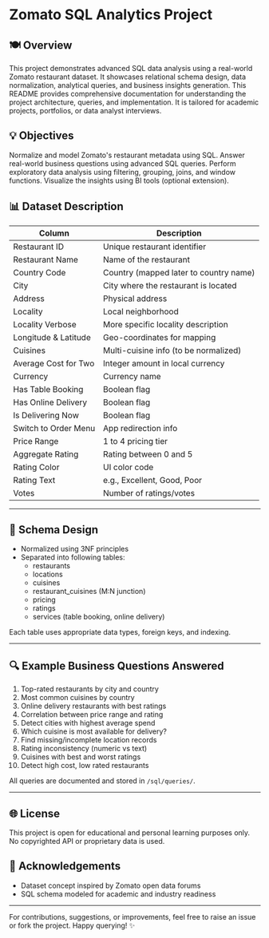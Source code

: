 # Zomato  SQL Analytics Project
 ## 🍽️ Overview
 This project demonstrates advanced SQL data analysis using a real-world Zomato restaurant dataset. It
 showcases relational schema design, data normalization, analytical queries, and business insights
 generation.
 This README provides comprehensive documentation for understanding the project architecture,
 queries, and implementation. It is tailored for academic projects, portfolios, or data analyst interviews.
 ## 💡 Objectives
 Normalize and model Zomato's restaurant metadata using SQL.
 Answer real-world business questions using advanced SQL queries.
 Perform exploratory data analysis using filtering, grouping, joins, and window functions.
 Visualize the insights using BI tools (optional extension).
 ## 📊 Dataset Description

| Column                     | Description                                     |
|---------------------------|-------------------------------------------------|
| Restaurant ID             | Unique restaurant identifier                    |
| Restaurant Name           | Name of the restaurant                          |
| Country Code              | Country (mapped later to country name)         |
| City                      | City where the restaurant is located           |
| Address                   | Physical address                                |
| Locality                  | Local neighborhood                              |
| Locality Verbose          | More specific locality description              |
| Longitude & Latitude      | Geo-coordinates for mapping                     |
| Cuisines                  | Multi-cuisine info (to be normalized)           |
| Average Cost for Two      | Integer amount in local currency                |
| Currency                  | Currency name                                   |
| Has Table Booking         | Boolean flag                                    |
| Has Online Delivery       | Boolean flag                                    |
| Is Delivering Now         | Boolean flag                                    |
| Switch to Order Menu      | App redirection info                            |
| Price Range               | 1 to 4 pricing tier                             |
| Aggregate Rating          | Rating between 0 and 5                          |
| Rating Color              | UI color code                                   |
| Rating Text               | e.g., Excellent, Good, Poor                     |
| Votes                     | Number of ratings/votes                        |

---
## 📄 Schema Design

- Normalized using 3NF principles
- Separated into following tables:
  - restaurants
  - locations
  - cuisines
  - restaurant_cuisines (M:N junction)
  - pricing
  - ratings
  - services (table booking, online delivery)

Each table uses appropriate data types, foreign keys, and indexing.

---
 
## 🔍 Example Business Questions Answered

1. Top-rated restaurants by city and country
2. Most common cuisines by country
3. Online delivery restaurants with best ratings
4. Correlation between price range and rating
5. Detect cities with highest average spend
6. Which cuisine is most available for delivery?
7. Find missing/incomplete location records
8. Rating inconsistency (numeric vs text)
9. Cuisines with best and worst ratings
10. Detect high cost, low rated restaurants

All queries are documented and stored in `/sql/queries/`.

---
 
 ## 🌐 License
 This project is open for educational and personal learning purposes only. No copyrighted API or
 proprietary data is used.

## 🙏 Acknowledgements
- Dataset concept inspired by Zomato open data forums
- SQL schema modeled for academic and industry readiness

---

For contributions, suggestions, or improvements, feel free to raise an issue or fork the project. Happy querying! ✨

